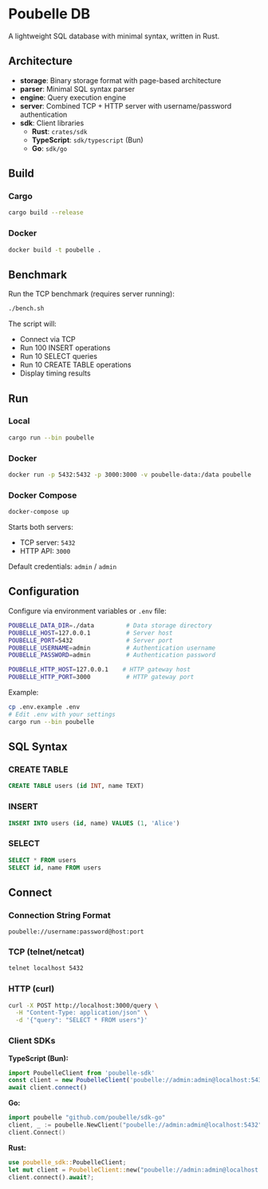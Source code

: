 # Poubelle DB

A lightweight SQL database with minimal syntax, written in Rust.

## Architecture

- **storage**: Binary storage format with page-based architecture
- **parser**: Minimal SQL syntax parser
- **engine**: Query execution engine
- **server**: Combined TCP + HTTP server with username/password authentication
- **sdk**: Client libraries
  - **Rust**: `crates/sdk`
  - **TypeScript**: `sdk/typescript` (Bun)
  - **Go**: `sdk/go`

## Build

### Cargo

```bash
cargo build --release
```

### Docker

```bash
docker build -t poubelle .
```

## Benchmark

Run the TCP benchmark (requires server running):

```bash
./bench.sh
```

The script will:

- Connect via TCP
- Run 100 INSERT operations
- Run 10 SELECT queries
- Run 10 CREATE TABLE operations
- Display timing results

## Run

### Local

```bash
cargo run --bin poubelle
```

### Docker

```bash
docker run -p 5432:5432 -p 3000:3000 -v poubelle-data:/data poubelle
```

### Docker Compose

```bash
docker-compose up
```

Starts both servers:

- TCP server: `5432`
- HTTP API: `3000`

Default credentials: `admin` / `admin`

## Configuration

Configure via environment variables or `.env` file:

```bash
POUBELLE_DATA_DIR=./data         # Data storage directory
POUBELLE_HOST=127.0.0.1          # Server host
POUBELLE_PORT=5432               # Server port
POUBELLE_USERNAME=admin          # Authentication username
POUBELLE_PASSWORD=admin          # Authentication password

POUBELLE_HTTP_HOST=127.0.0.1    # HTTP gateway host
POUBELLE_HTTP_PORT=3000          # HTTP gateway port
```

Example:

```bash
cp .env.example .env
# Edit .env with your settings
cargo run --bin poubelle
```

## SQL Syntax

### CREATE TABLE

```sql
CREATE TABLE users (id INT, name TEXT)
```

### INSERT

```sql
INSERT INTO users (id, name) VALUES (1, 'Alice')
```

### SELECT

```sql
SELECT * FROM users
SELECT id, name FROM users
```

## Connect

### Connection String Format

```
poubelle://username:password@host:port
```

### TCP (telnet/netcat)

```bash
telnet localhost 5432
```

### HTTP (curl)

```bash
curl -X POST http://localhost:3000/query \
  -H "Content-Type: application/json" \
  -d '{"query": "SELECT * FROM users"}'
```

### Client SDKs

**TypeScript (Bun):**

```typescript
import PoubelleClient from 'poubelle-sdk'
const client = new PoubelleClient('poubelle://admin:admin@localhost:5432')
await client.connect()
```

**Go:**

```go
import poubelle "github.com/poubelle/sdk-go"
client, _ := poubelle.NewClient("poubelle://admin:admin@localhost:5432")
client.Connect()
```

**Rust:**

```rust
use poubelle_sdk::PoubelleClient;
let mut client = PoubelleClient::new("poubelle://admin:admin@localhost:5432")?;
client.connect().await?;
```
